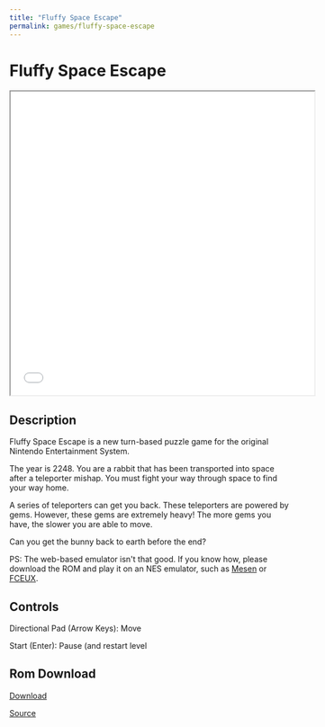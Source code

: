 ```yaml
---
title: "Fluffy Space Escape"
permalink: games/fluffy-space-escape
---
```


# Fluffy Space Escape

<iframe src="/retro-host/games/fluffy-space-escape/embed" width="540" height="540"></iframe>


## Description

Fluffy Space Escape is a new turn-based puzzle game for the original Nintendo Entertainment System.

The year is 2248. You are a rabbit that has been transported into space after a teleporter mishap. You must fight your way through space to find your way home.

A series of teleporters can get you back. These teleporters are powered by gems. However, these gems are extremely heavy! The more gems you have, the slower you are able to move.

Can you get the bunny back to earth before the end?

PS: The web-based emulator isn't that good. If you know how, please download the ROM and play it on an NES emulator, such as [Mesen](https://www.mesen.ca/) or [FCEUX](http://www.fceux.com/).

## Controls

Directional Pad (Arrow Keys): Move

Start (Enter): Pause (and restart level

## Rom Download

[Download](http://cpprograms.net/devnull/lava_lamp.nes)

[Source](https://github.com/cppchriscpp/fluffy-space-escape)


